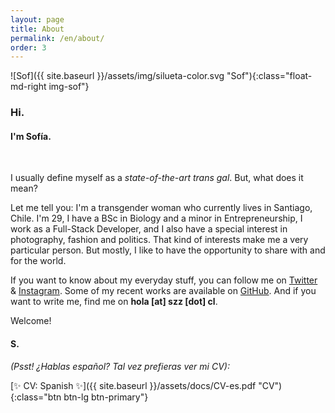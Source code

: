 ```yaml
---
layout: page
title: About
permalink: /en/about/
order: 3
---
```


![Sof]({{ site.baseurl }}/assets/img/silueta-color.svg "Sof"){:class="float-md-right img-sof"}

### Hi.

#### I'm Sofía.

&nbsp;

I usually define myself as a *state-of-the-art trans gal*. But, what does it mean?

Let me tell you: I'm a transgender woman who currently lives in Santiago, Chile. I'm 29, I have a BSc in Biology and a minor in Entrepreneurship, I work as a Full-Stack Developer, and I also have a special interest in photography, fashion and politics. That kind of interests make me a very particular person. But mostly, I like to have the opportunity to share with and for the world.

If you want to know about my everyday stuff, you can follow me on [Twitter](https://twitter.com/szapatazavala) & [Instagram](https://instagram.com/sofiazapatazavala). Some of my recent works are available on  [GitHub](https://github.com/sofiazapatazavala). And if you want to write me, find me on **hola [at] szz [dot] cl**.

Welcome!

#### S.

*(Psst! ¿Hablas español? Tal vez prefieras ver mi CV):*

[✨ CV: Spanish ✨]({{ site.baseurl }}/assets/docs/CV-es.pdf "CV"){:class="btn btn-lg btn-primary"}
